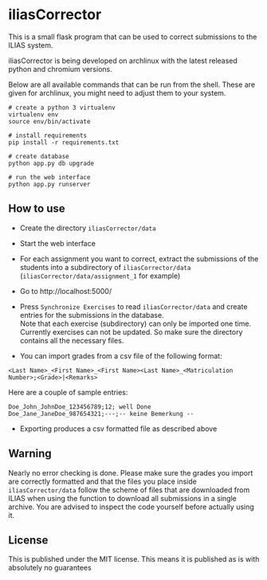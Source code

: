 # iliasCorrector

This is a small flask program that can be used to correct submissions to the ILIAS system.

iliasCorrector is being developed on archlinux with the latest released python and chromium versions.

Below are all available commands that can be run from the shell. These are given for archlinux, you might need to adjust them to your system.
```
# create a python 3 virtualenv
virtualenv env
source env/bin/activate

# install requirements
pip install -r requirements.txt

# create database
python app.py db upgrade

# run the web interface
python app.py runserver
```


## How to use

* Create the directory `iliasCorrector/data`
* Start the web interface

* For each assignment you want to correct, extract the submissions of the students into a subdirectory of `iliasCorrector/data` (`iliasCorrector/data/assignment_1` for example)

* Go to http://localhost:5000/
* Press `Synchronize Exercises` to read `iliasCorrector/data` and create entries for the submissions in the database.  
Note that each exercise (subdirectory) can only be imported one time. Currently exercises can not be updated. So make sure the directory contains all the necessary files.
* You can import grades from a csv file of the following format:
```
<Last Name>_<First Name>_<First Name><Last Name>_<Matriculation Number>;<Grade>|<Remarks>
```
Here are a couple of sample entries:
```
Doe_John_JohnDoe_123456789;12; well Done
Doe_Jane_JaneDoe_987654321;---;-- keine Bemerkung --
```
* Exporting produces a csv formatted file as described above

## Warning
Nearly no error checking is done. Please make sure the grades you import are correctly formatted and that the files you place inside `iliasCorrector/data` follow the scheme of files that are downloaded from ILIAS when using the function to download all submissions in a single archive.
You are advised to inspect the code yourself before actually using it.

## License
This is published under the MIT license. This means it is published as is with absolutely no guarantees
